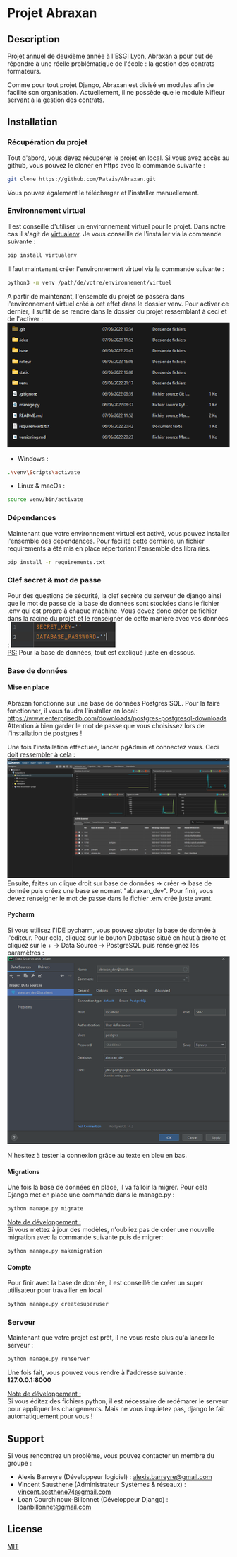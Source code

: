 # Projet Abraxan

## Description
Projet annuel de deuxième année à l'ESGI Lyon, Abraxan a pour but de répondre à une réelle problématique de l'école : 
la gestion des contrats formateurs. <br>

Comme pour tout projet Django, Abraxan est divisé en modules afin de facilité son organisation. Actuellement, il ne 
possède que le module Nifleur servant à la gestion des contrats.

## Installation
### Récupération du projet
Tout d'abord, vous devez récupérer le projet en local. Si vous avez accès au github, vous pouvez le cloner en https avec 
la commande suivante :
```bash
git clone https://github.com/Patais/Abraxan.git
```
Vous pouvez également le télécharger et l'installer manuellement.

### Environnement virtuel
Il est conseillé d'utiliser un environnement virtuel pour le projet. Dans notre cas il s'agit de <u>virtualenv</u>. Je 
vous conseille de l'installer via la commande suivante :

```bash
pip install virtualenv
```
Il faut maintenant créer l'environnement virtuel via la commande suivante :
```bash
python3 -m venv /path/de/votre/environnement/virtuel 
```
A partir de maintenant, l'ensemble du projet se passera dans l'environnement virtuel créé à cet effet dans le dossier
venv. Pour activer ce dernier, il suffit de se rendre dans le dossier du projet ressemblant à ceci et de l'activer :
![img.png](static/images/readme/img.png)

- Windows :
```bash
.\venv\Scripts\activate
```

- Linux & macOs :
```bash
source venv/bin/activate
```

### Dépendances
Maintenant que votre environnement virtuel est activé, vous pouvez installer l'ensemble des dépendances. Pour facilité
cette dernière, un fichier requirements a été mis en place répertoriant l'ensemble des librairies.

```bash
pip install -r requirements.txt
```

### Clef secret & mot de passe
Pour des questions de sécurité, la clef secrète du serveur de django ainsi que le mot de passe de la base de données
sont stockées dans le fichier .env qui est propre à chaque machine. Vous devez donc créer ce fichier dans la racine du
projet et le renseigner de cette manière avec vos données : 
![img.png](static/images/readme/img_1.png)
<br>
<u>PS:</u> Pour la base de données, tout est expliqué juste en dessous.

### Base de données
#### Mise en place
Abraxan fonctionne sur une base de données Postgres SQL. Pour la faire fonctionner, il vous faudra l'installer en local:
https://www.enterprisedb.com/downloads/postgres-postgresql-downloads
<br>
Attention à bien garder le mot de passe que vous choisissez lors de l'installation de postgres !

Une fois l'installation effectuée, lancer pgAdmin et connectez vous. Ceci doit ressembler à cela :
![img_3.png](static/images/readme/img_3.png)
Ensuite, faites un clique droit sur base de données -> créer -> base de donnée puis créez une base se nomant 
"abraxan_dev".
Pour finir, vous devez renseigner le mot de passe dans le fichier .env créé juste avant.

#### Pycharm
Si vous utilisez l'IDE pycharm, vous pouvez ajouter la base de donnée à l'éditeur. Pour cela, cliquez sur le bouton 
Dabatase situé en haut à droite et cliquez sur le + -> Data Source -> PostgreSQL puis renseignez les paramètres : <br>
![img_2.png](static/images/readme/img_2.png)

N'hesitez à tester la connexion grâce au texte en bleu en bas.
<br>

#### Migrations
Une fois la base de données en place, il va falloir la migrer. Pour cela Django met en place une commande dans 
le manage.py :
```bash
python manage.py migrate
```

<u>Note de développement :</u> <br>
Si vous mettez à jour des modèles, n'oubliez pas de créer une nouvelle migration avec la commande suivante puis de 
migrer:
```bash
python manage.py makemigration
```

#### Compte
Pour finir avec la base de donnée, il est conseillé de créer un super utilisateur pour travailler en local
```bash
python manage.py createsuperuser
```

### Serveur
Maintenant que votre projet est prêt, il ne vous reste plus qu'à lancer le serveur :
```bash
python manage.py runserver
```
Une fois fait, vous pouvez vous rendre à l'addresse suivante : <b>127.0.0.1:8000</b>
<br>

<u>Note de développement :</u> <br>
Si vous éditez des fichiers python, il est nécessaire de redémarer le serveur pour appliquer les changements. Mais ne
vous inquietez pas, django le fait automatiquement pour vous !

## Support
Si vous rencontrez un problème, vous pouvez contacter un membre du groupe :
- Alexis Barreyre (Développeur logiciel) : alexis.barreyre@gmail.com
- Vincent Sausthene (Administrateur Systèmes & réseaux) : vincent.sosthene74@gmail.com
- Loan Courchinoux-Billonnet (Développeur Django) : loanbillonnet@gmail.com

## License
[MIT](https://choosealicense.com/licenses/mit/)
